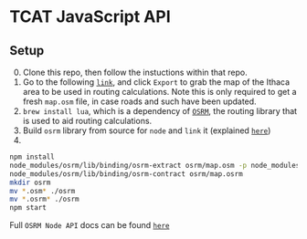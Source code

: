 # TCAT JavaScript API

## Setup

0. Clone this repo, then follow the instuctions within that repo.
1. Go to the following [`link`](http://www.openstreetmap.org/export#map=13/42.4510/-76.4967), and
click `Export` to grab the map of the Ithaca area to be used in routing calculations.
Note this is only required to get a fresh `map.osm` file, in case roads and such have
been updated.
2. `brew install lua`, which is a dependency of [`OSRM`](http://project-osrm.org/),
the routing library that is used to aid routing calculations.
3. Build `osrm` library from source for `node` and `link` it (explained [`here`](https://github.com/Project-OSRM/osrm-backend/issues/4432#issuecomment-324790814))
4.
````bash
npm install
node_modules/osrm/lib/binding/osrm-extract osrm/map.osm -p node_modules/osrm/profiles/foot.lua
node_modules/osrm/lib/binding/osrm-contract osrm/map.osrm
mkdir osrm
mv *.osm* ./osrm
mv *.osrm* ./osrm
npm start
````

Full `OSRM Node API` docs can be found [`here`](https://github.com/Project-OSRM/osrm-backend/blob/HEAD/docs/nodejs/api.md)
